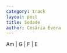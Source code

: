 ```yaml
---
category: track
layout: post
title: Sodade
author: Cesária Évora
---
```


<canvas class="chords">Am | G | F | E</canvas>





